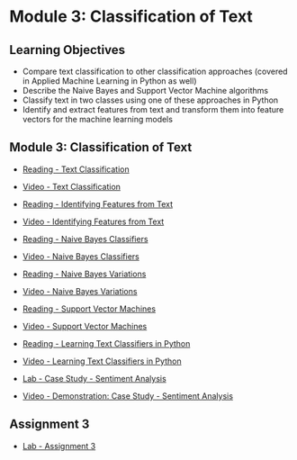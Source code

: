 # Module 3: Classification of Text

## Learning Objectives

- Compare text classification to other classification approaches (covered in Applied Machine Learning in Python as well)
- Describe the Naive Bayes and Support Vector Machine algorithms
- Classify text in two classes using one of these approaches in Python
- Identify and extract features from text and transform them into feature vectors for the machine learning models

## Module 3: Classification of Text

- [Reading - Text Classification](./Readings/3.1_Text-Classification.pdf)

- [Video - Text Classification](https://www.coursera.org/learn/python-text-mining/lecture/H05Dd/text-classification)

- [Reading - Identifying Features from Text](./Readings/3.2_Identifying-Features-from-Text.pdf)

- [Video - Identifying Features from Text](https://www.coursera.org/learn/python-text-mining/lecture/8nUhf/identifying-features-from-text)

- [Reading - Naive Bayes Classifiers](./Readings/3.3_Naive-Bayes-Classifier.pdf)

- [Video - Naive Bayes Classifiers](https://www.coursera.org/learn/python-text-mining/lecture/zV9nP/naive-bayes-classifiers)

- [Reading - Naive Bayes Variations](./Readings/3.4_Naive-Bayes-Variations.pdf)

- [Video - Naive Bayes Variations](https://www.coursera.org/learn/python-text-mining/lecture/LX8Bw/naive-bayes-variations)

- [Reading - Support Vector Machines](./Readings/3.5_Support-Vector-Machines.pdf)

- [Video - Support Vector Machines](https://www.coursera.org/learn/python-text-mining/lecture/e5cEj/support-vector-machines)

- [Reading - Learning Text Classifiers in Python](./Readings/3.6_Learning-Text-Classifiers-in-Python.pdf)

- [Video - Learning Text Classifiers in Python](https://www.coursera.org/learn/python-text-mining/lecture/GaNec/learning-text-classifiers-in-python)

- [Lab - Case Study - Sentiment Analysis](./Labs/Case%20Study%20-%20Sentiment%20Analysis.ipynb)

- [Video - Demonstration: Case Study - Sentiment Analysis](https://www.coursera.org/learn/python-text-mining/lecture/MJ7g3/demonstration-case-study-sentiment-analysis)

## Assignment 3

- [Lab - Assignment 3](./Labs/Assignment%203.ipynb)